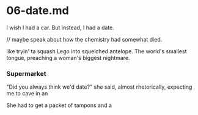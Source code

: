 # 06-date.md

I wish I had a car. But instead, I had a date.



// maybe speak about how the chemistry had somewhat died.

like tryin' ta squash Lego into squelched antelope. The world's smallest tongue, preaching a woman's biggest nightmare.


### Supermarket

"Did you always think we'd date?" she said, almost rhetorically, expecting me to cave in an

She had to get a packet of tampons and a
